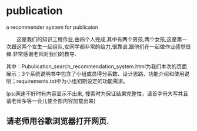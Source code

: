 # publication
a recommender system for publicaion

　　这是我们的知识工程作业,由四个人完成,其中有两个男孩,两个女孩,这是第一次跟这两个女生一起组队,女同学都非常的给力,很靠谱,跟他们在一起做作业感觉很棒.非常感谢老师对我们的教导.  

  其中：Pubulication_search_recommendation_system.html为我们本次的页面展示；3个系统说明书中包含了小组成员得分系数、设计思路、功能介绍和使用说明；requirements.txt中为小组初期设定的功能需求。

  (ps:网速不好时有内容显示不出来, 搜索时为保证结果完整性，请首字母大写并且请老师多等一会儿使全部内容加载出来)
  
  ## 请老师用谷歌浏览器打开网页.
